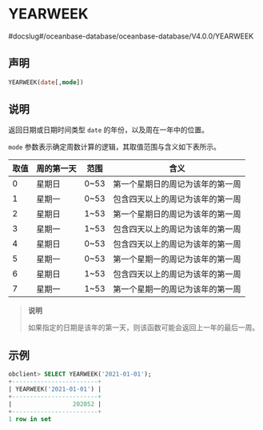 YEARWEEK 
=============================
#docslug#/oceanbase-database/oceanbase-database/V4.0.0/YEARWEEK


声明 
-----------------------

```sql
YEARWEEK(date[,mode])
```



说明 
-----------------------

返回日期或日期时间类型 `date` 的年份，以及周在一年中的位置。

`mode` 参数表示确定周数计算的逻辑，其取值范围与含义如下表所示。


| 取值 | 周的第一天 |  范围   |        含义        |
|----|-------|-------|------------------|
| 0  | 星期日   | 0\~53 | 第一个星期日的周记为该年的第一周 |
| 1  | 星期一   | 0\~53 | 包含四天以上的周记为该年的第一周 |
| 2  | 星期日   | 1\~53 | 第一个星期日的周记为该年的第一周 |
| 3  | 星期一   | 1\~53 | 包含四天以上的周记为该年的第一周 |
| 4  | 星期日   | 0\~53 | 包含四天以上的周记为该年的第一周 |
| 5  | 星期一   | 0\~53 | 第一个星期一的周记为该年的第一周 |
| 6  | 星期日   | 1\~53 | 包含四天以上的周记为该年的第一周 |
| 7  | 星期一   | 1\~53 | 第一个星期一的周记为该年的第一周 |


>**说明**
>
>如果指定的日期是该年的第一天，则该函数可能会返回上一年的最后一周。

示例 
-----------------------

```sql
obclient> SELECT YEARWEEK('2021-01-01');
+------------------------+
| YEARWEEK('2021-01-01') |
+------------------------+
|                 202052 |
+------------------------+
1 row in set 
```



